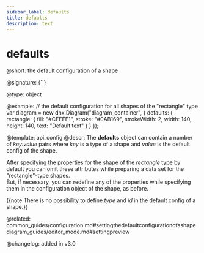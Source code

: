 ```yaml
---
sidebar_label: defaults
title: defaults
description: text
---
```


# defaults

@short: the default configuration of a shape

@signature: {``}

@type: object

@example:
// the default configuration for all shapes of the "rectangle" type
var diagram = new dhx.Diagram("diagram_container", {
    defaults: {
        rectangle: {
            fill: "#CEEFE1",
            stroke: "#0AB169",
            strokeWidth: 2,
            width: 140,
            height: 140,
            text: "Default text"
        }
    }
});


@template:	api_config
@descr:
The **defaults** object can contain a number of *key:value* pairs where *key* is a type of a shape and *value* is the default config of the shape.

After specifying the properties for the shape of the *rectangle* type by default you can omit these attributes while preparing a data set for the "rectangle"-type shapes. <br> But, if necessary, you can redefine any of the properties while specifying them in the configuration object of the shape, as before.

{{note There is no possibility to define *type* and *id* in the default config of a shape.}}

@related: common_guides/configuration.md#settingthedefaultconfigurationofashape
diagram_guides/editor_mode.md#settingpreview

@changelog: added in v3.0



